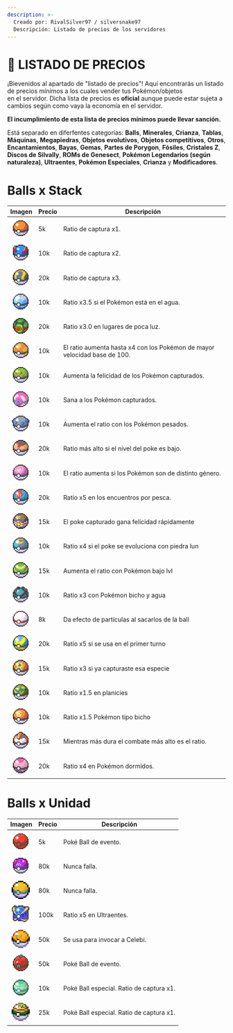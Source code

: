 ```yaml
---
description: >-
  Creado por: RivalSilver97 / silversnake97
  Descripción: Listado de precios de los servidores
---
```


# 🛒 LISTADO DE PRECIOS
¡Bievenidos al apartado de "listado de precios"! Aquí encontrarás un listado de precios mínimos a los cuales vender tus Pokémon/objetos<br>en el
servidor.
Dicha lista de precios es **oficial** aunque puede estar sujeta a cambios según como vaya la economía en el servidor.

**El incumplimiento de esta lista de precios mínimos puede llevar sanción.**

Está separado en diferfentes categorías: **Balls**, **Minerales**, **Crianza**, **Tablas**, **Máquinas**, **Megapiedras**, **Objetos evolutivos**, **Objetos competitivos**, **Otros**, **Encantamientos**, **Bayas**, **Gemas**, **Partes de Porygon**, **Fósiles**, **Cristales Z**, **Discos de Silvally**, **ROMs de Genesect**, **Pokémon Legendarios (según naturaleza)**, **Ultraentes**, **Pokémon Especiales**, **Crianza** y **Modificadores**.

# Balls x Stack

|  Imagen |  Precio |  Descripción |
| - | - | - |
|![Poke Ball](../images/usuarios/rivalsilver97/iconos/balls/POKEBALL.png)   |5k   |Ratio de captura x1.   |
|![Great Ball](../images/usuarios/rivalsilver97/iconos/balls/GREATBALL.png) | 10k | Ratio de captura x2.  |
|![Ultra Ball](../images/usuarios/rivalsilver97/iconos/balls/ULTRABALL.png)   |20k |Ratio de captura x3.   |
|![Dive Ball](../images/usuarios/rivalsilver97/iconos/balls/DIVEBALL.png)   |10k   |Ratio x3.5 si el Pokémon está en el agua.   |
|![Dusk Ball](../images/usuarios/rivalsilver97/iconos/balls/DUSKBALL.png)   |20k   |Ratio x3.0 en lugares de poca luz.   |
|![Fast Ball](../images/usuarios/rivalsilver97/iconos/balls/FASTBALL.png)   |10k   |El ratio aumenta hasta x4 con los Pokémon de mayor velocidad base de 100.   |
|![Friend Ball](../images/usuarios/rivalsilver97/iconos/balls/FRIENDBALL.png)   |10k   |Aumenta la felicidad de los Pokémon capturados.|
|![Heal Ball](../images/usuarios/rivalsilver97/iconos/balls/HEALBALL.png)  |10k   |Sana a los Pokémon capturados.   |
|![Heavy Ball](../images/usuarios/rivalsilver97/iconos/balls/HEAVYBALL.png)   |10k   |Aumenta el ratio con los Pokémon pesados.   |
|![Level Ball](../images/usuarios/rivalsilver97/iconos/balls/LEVELBALL.png)   |20k   |Ratio más alto si el nivel del poke es bajo.   |
|![Love Ball](../images/usuarios/rivalsilver97/iconos/balls/LOVEBALL.png)   |10k   |El ratio aumenta si los Pokémon son de distinto género.   |
|![Lure Ball](../images/usuarios/rivalsilver97/iconos/balls/LUREBALL.png)   |20k   |Ratio x5 en los encuentros por pesca.   |
|![Luxury Ball](../images/usuarios/rivalsilver97/iconos/balls/LUXURYBALL.png)   |15k   |El poke capturado gana felicidad rápidamente    |
|![Moon Ball](../images/usuarios/rivalsilver97/iconos/balls/MOONBALL.png)   |10k   |Ratio x4 si el poke se evoluciona con piedra lun   |
|![Nest Ball](../images/usuarios/rivalsilver97/iconos/balls/NESTBALL.png)   |15k   |Aumenta el ratio con Pokémon bajo lvl   |
|![Net Ball](../images/usuarios/rivalsilver97/iconos/balls/NETBALL.png)   |10k   |Ratio x3 con Pokémon bicho y agua   |
|![Premier Ball](../images/usuarios/rivalsilver97/iconos/balls/PREMIERBALL.png)   |8k   |Da efecto de partículas al sacarlos de la ball   |
|![Quick Ball](../images/usuarios/rivalsilver97/iconos/balls/QUICKBALL.png)   |20k   |Ratio x5 si se usa en el primer turno    |
|![Repeat Ball](../images/usuarios/rivalsilver97/iconos/balls/REPEATBALL.png)   |15k   |Ratio x3 si ya capturaste esa especie   |
|![Safari Ball](../images/usuarios/rivalsilver97/iconos/balls/SAFARIBALL.png)   |10k   |Ratio x1.5 en planicies   |
|![Sport Ball](../images/usuarios/rivalsilver97/iconos/balls/SPORTBALL.png)   |10k   |Ratio x1.5 Pokémon tipo bicho   |
|![Timer Ball](../images/usuarios/rivalsilver97/iconos/balls/TIMERBALL.png)   |15k   | Mientras más dura el combate más alto es el ratio.  |
|![Dream Ball](../images/usuarios/rivalsilver97/iconos/balls/DREAMBALL.png)   |20k   | Ratio x4 en Pokémon dormidos.  |

# Balls x Unidad

|Imagen   | Precio  | Descripción  |
| - | - | - |
|![Cherish Ball](../images/usuarios/rivalsilver97/iconos/balls/CHERISHBALL.png)  | 5k  |Poké Ball de evento.   |
|![Master Ball](../images/usuarios/rivalsilver97/iconos/balls/MASTERBALL.png)   | 80k  |Nunca falla.  |
|![Park Ball](../images/usuarios/rivalsilver97/iconos/balls/PARKBALL.png)   | 80k  |Nunca falla.   |
|![Beast Ball](../images/usuarios/rivalsilver97/iconos/balls/BEASTBALL.png)   |100k   |Ratio x5 en Ultraentes.   |
|![GS Ball](../images/usuarios/rivalsilver97/iconos/balls/GSBALL.png)   |50k   |Se usa para invocar a Celebi.   |
|![Origin Ball](../images/usuarios/rivalsilver97/iconos/balls/ORIGINBALL.png)   |50k   |Poké Ball de evento.   |
|![Strange Ball](../images/usuarios/rivalsilver97/iconos/balls/STRANGEBALL.png)   |10k   |Poké Ball especial. Ratio de captura x1.   |
|![Christmas Ball](../images/usuarios/rivalsilver97/iconos/balls/CHRISTMASBALL.png)   |25k   |Poké Ball especial. Ratio de captura x1.  |